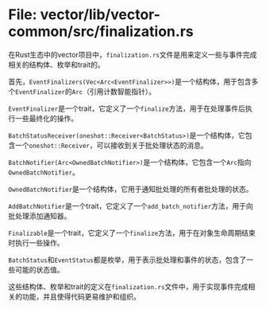 # File: vector/lib/vector-common/src/finalization.rs

在Rust生态中的vector项目中，`finalization.rs`文件是用来定义一些与事件完成相关的结构体、枚举和trait的。

首先，`EventFinalizers(Vec<Arc<EventFinalizer>>)`是一个结构体，用于包含多个`EventFinalizer`的`Arc`（引用计数智能指针）。

`EventFinalizer`是一个trait，它定义了一个`finalize`方法，用于在处理事件后执行一些最终化的操作。

`BatchStatusReceiver(oneshot::Receiver<BatchStatus>)`是一个结构体，它包含一个`oneshot::Receiver`，可以接收到关于批处理状态的消息。

`BatchNotifier(Arc<OwnedBatchNotifier>)`是一个结构体，它包含一个`Arc`指向`OwnedBatchNotifier`。

`OwnedBatchNotifier`是一个结构体，它用于通知批处理的所有者批处理的状态。

`AddBatchNotifier`是一个trait，它定义了一个`add_batch_notifier`方法，用于向批处理添加通知器。

`Finalizable`是一个trait，它定义了一个`finalize`方法，用于在对象生命周期结束时执行一些操作。

`BatchStatus`和`EventStatus`都是枚举，用于表示批处理和事件的状态，包含了一些可能的状态值。

这些结构体、枚举和trait的定义在`finalization.rs`文件中，用于实现事件完成相关的功能，并且使得代码更易维护和组织。

